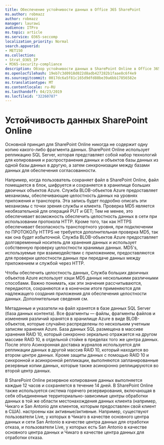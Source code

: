 ```yaml
---
title: Обеспечение устойчивости данных в Office 365 SharePoint
ms.author: robmazz
author: robmazz
manager: laurawi
audience: ITPro
ms.topic: article
ms.service: O365-seccomp
localization_priority: Normal
search.appverid:
- MET150
ms.collection:
- Strat_O365_IP
- M365-security-compliance
description: Обзор устойчивости данных в SharePoint Online в Office 365.
ms.openlocfilehash: 19eb7c3d0918d022d8adb427282b1faae8c6f4e9
ms.sourcegitcommit: 0017dc6a5f81c165d9dfd88be39a6bb17856582e
ms.translationtype: MT
ms.contentlocale: ru-RU
ms.lasthandoff: 04/23/2019
ms.locfileid: "32260787"
---
```

# <a name="sharepoint-online-data-resiliency"></a>Устойчивость данных SharePoint Online
Основной принцип для SharePoint Online никогда не содержит одну копию какого-либо фрагмента данных. SharePoint Online использует репликацию SQL Server, которая представляет собой набор технологий для копирования и распространения данных и объектов базы данных из одной базы данных в другую, а затем синхронизации между базами данных для обеспечения согласованности. 

Например, когда пользователь сохраняет файл в SharePoint Online, файл помещается в блок, шифруется и сохраняется в хранилище больших двоичных объектов Azure. Служба BLOB-объектов Azure предоставляет механизмы, обеспечивающие целостность данных на уровнях приложения и транспорта. Эта запись будет подробно описать эти механизмы с точки зрения службы и клиента. Проверка MD5 является необязательной для операций PUT и GET; Тем не менее, это обеспечивает возможность обеспечить целостность данных в сети при использовании протокола HTTP. Кроме того, так как HTTPS обеспечивает безопасность транспортного уровня, при подключении по ПРОТОКОЛу HTTPS не требуется дополнительная проверка MD5, так как она будет избыточной. Служба BLOB-объектов Azure предоставляет долговременный носитель для хранения данных и использует собственную проверку целостности хранимых данных. MD5's, используемые при взаимодействии с приложением, предоставляются для проверки целостности данных при передаче данных между приложением и службой через HTTP. 

Чтобы обеспечить целостность данных, Служба больших двоичных объектов Azure использует хэши MD5 данных несколькими различными способами. Важно понимать, как эти значения рассчитываются, передаются, сохраняются и в конечном итоге применяются для надлежащего создания приложения для обеспечения целостности данных. Дополнительные сведения см. [](http://blogs.msdn.com/b/windowsazurestorage/archive/2011/02/18/windows-azure-blob-md5-overview.aspx) 

Метаданные и указатели на файл хранятся в базе данных SQL Server (база данных контента). Все фрагменты — файлы, фрагменты файлов и изменения различий хранятся в хранилище Azure в виде BLOB-объектов, которые случайно распределены по нескольким учетным записям хранения Azure. База данных SQL размещена в массиве хранения RAID 10, который синхронно зеркально отражается на другом массиве RAID 10, в отдельной стойке в пределах того же центра данных. После этого Асинхронная доставка журналов используется для репликации данных в другой массив RAID 10, который находится во втором центре данных. Кроме защиты данных с помощью RAID 10 и синхронной и асинхронной репликации, выполняются запланированные резервные копии данных, которые также асинхронно реплицируются во второй центр данных. 

В SharePoint Online резервное копирование данных выполняется каждые 12 часов и сохраняется в течение 14 дней. В SharePoint Online также используется система горячего резервирования, включающая в себя объединенные территориально-зависимые центры обработки данных в той же области местонахождения данных клиента (например, Чикаго и San Antonio для клиентов, которым предоставлен свой клиент в США). настроены как активные/активные. Например, существуют пользователи Live, у которых в Чикаго в качестве основного центра данных и сети San Antonio в качестве центра данных для отработки отказа, и пользователи Live, у которых есть San Antonio в качестве основного центра данных и Чикаго в качестве центра данных для отработки отказа. 